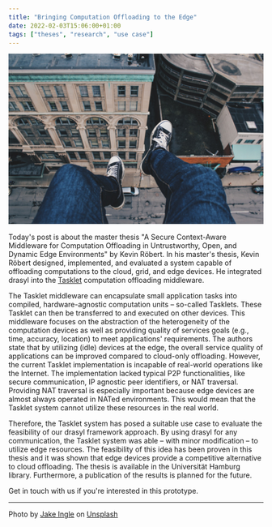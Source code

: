 ```yaml
---
title: "Bringing Computation Offloading to the Edge"
date: 2022-02-03T15:06:00+01:00
tags: ["theses", "research", "use case"]
---
```


![Feet dangling from a building](/img/jake-ingle-s-t1oJXKYI4-unsplash.jpg)

Today's post is about the master thesis "A Secure Context-Aware Middleware for Computation Offloading in Untrustworthy, Open, and Dynamic Edge Environments" by Kevin Röbert.
In his master's thesis, Kevin Röbert designed, implemented, and evaluated a system capable of offloading computations to the cloud, grid, and edge devices.
He integrated drasyl into the [Tasklet](https://scholar.google.com/scholar?hl=en&q=tasklet+system) computation offloading middleware.

<!--more-->

The Tasklet middleware can encapsulate small application tasks into compiled, hardware-agnostic computation units – so-called Tasklets.
These Tasklet can then be transferred to and executed on other devices.
This middleware focuses on the abstraction of the heterogeneity of the computation devices as well as providing quality of services goals (e.g., time, accuracy, location) to meet applications' requirements.
The authors state that by utilizing (idle) devices at the edge, the overall service quality of applications can be improved compared to cloud-only offloading.
However, the current Tasklet implementation is incapable of real-world operations like the Internet.
The implementation lacked typical P2P functionalities, like secure communication, IP agnostic peer identifiers, or NAT traversal.
Providing NAT traversal is especially important because edge devices are almost always operated in NATed environments.
This would mean that the Tasklet system cannot utilize these resources in the real world.

Therefore, the Tasklet system has posed a suitable use case to evaluate the feasibility of our drasyl framework approach.
By using drasyl for any communication, the Tasklet system was able – with minor modification – to utilize edge resources.
The feasibility of this idea has been proven in this thesis and it was shown that edge devices provide a competitive alternative to cloud offloading.
The thesis is available in the Universität Hamburg library.
Furthermore, a publication of the results is planned for the future.

Get in touch with us if you're interested in this prototype.

---

Photo by [Jake Ingle](https://unsplash.com/@ingle_jake) on [Unsplash](https://unsplash.com/)
